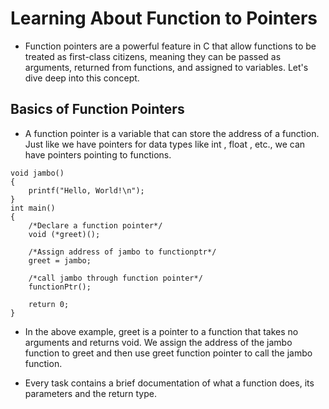 # **Learning About Function to Pointers**

- Function pointers are a powerful feature in C that allow functions to be
treated as first-class citizens, meaning they can be passed as arguments,
returned from functions, and assigned to variables. Let's dive deep into
this concept.

## **Basics of Function Pointers**

- A function pointer is a variable that can store the address of a function.
Just like we have pointers for data types like int , float , etc., we can
have pointers pointing to functions.

```
void jambo() 
{
	printf("Hello, World!\n");
}
int main() 
{
	/*Declare a function pointer*/
	void (*greet)();

	/*Assign address of jambo to functionptr*/
	greet = jambo;

	/*call jambo through function pointer*/
	functionPtr();

	return 0;
}
```

- In the above example, greet is a pointer to a function that takes no
arguments and returns void. We assign the address of the jambo
function to greet and then use greet function pointer to call the
jambo function.

- Every task contains a brief documentation of what a function does, its parameters and
the return type.
